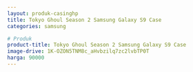 ```yaml
---
layout: produk-casinghp
title: Tokyo Ghoul Season 2 Samsung Galaxy S9 Case
categories: samsung

# Produk
product-title: Tokyo Ghoul Season 2 Samsung Galaxy S9 Case
image-drive: 1K-OZON5TNM8c_aHvbzilq7zc2lvbTP0T
harga: 90000
---
```

